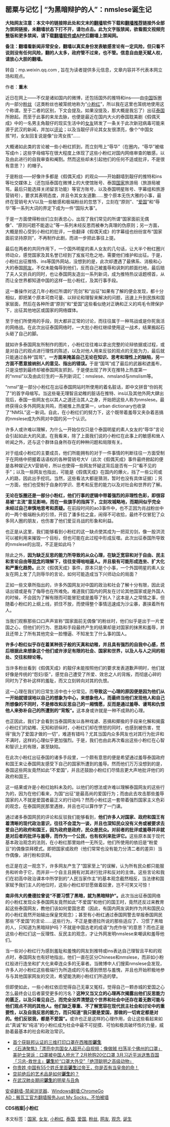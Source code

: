  <h2>罂粟与记忆 &#124; “为黑暗辩护的人”：nmslese诞生记</h2> <p class="notice"><b>大陆网友注意：本文中的链接除此处和文末的<a href="https://github.com/bannedbook/fanqiang" >翻墙</a>软件下载和<a href="https://github.com/killgcd/justmysocks/blob/master/README.md">翻墙推荐</a>链接外全部为禁网链接，未翻墙状态下打不开，请勿点击。此为文字版禁闻，欲看图文视频完整版和更多禁闻，请下载<a href="https://github.com/bannedbook/fanqiang">翻墙软件或APP</a>后翻墙上禁闻网。</p><p>备注：翻墙看新闻非常安全，翻墙以真实身份发表敏感言论有一定风险，但只看不说则没有任何风险，翻的人太多，政府管不过来，也不管。信息自由是天赋人权，请放心大胆的翻墙。</b></p>  <div class="entry"> <p>转自：mp.weixin.qq.com , 旨在为读者提供多元信息，文章内容并不代表本网立场和观点。</p> <p>作者：<strong>重木</strong></p> <p>近日在网上——不仅是诸如国内的微博，还包括国外的推特和ins——由<span class='wp_keywordlink_affiliate'><a href="https://www.bannedbook.org/" title="中国" target="_blank">中国</a></span>饭圈内一部分<a href="https://www.bannedbook.org/bnews/tag/%e7%b2%89%e4%b8%9d/" class="st_tag internal_tag" rel="tag" title="标签 粉丝 下的日志">粉丝</a>（这类粉丝也被笼统地称为“<a href="https://www.bannedbook.org/bnews/tag/%e5%b0%8f%e7%b2%89%e7%ba%a2/" class="st_tag internal_tag" rel="tag" title="标签 小粉红 下的日志">小粉红</a>”，所以我在这里也笼统地使用这个称谓。至于二者的区别，下文会提及。如果没提及，那大概是我忘了）出征<a href="https://www.bannedbook.org/bnews/tag/%e6%b3%b0%e5%9b%bd/" class="st_tag internal_tag" rel="tag" title="标签 泰国 下的日志">泰国</a>所掀起。而至于此事的来龙去脉，也便是最近在国内大火的泰国耽美剧《假偶天成》中的一名男主角靓仔的现实生活中的<a href="https://www.bannedbook.org/bnews/tag/%e5%a5%b3%e5%8f%8b/" class="st_tag internal_tag" rel="tag" title="标签 女友 下的日志">女友</a>转发了一条关于此次新冠病毒可能来源于武汉的新闻，并加以<span class='wp_keywordlink_affiliate'><a href="https://www.bannedbook.org/bnews/comments/" title="新闻评论" target="_blank">评论</a></span>；以及当靓仔评论其女友很漂亮，像个“中国女孩”时，女友回复说是像“台湾女孩”……</p> <p>大概诸如此类的言论被一些小粉红抓到，而立刻甩上“辱华”（在圈内，“辱华”被缩写成rh；这些字母缩写在很大程度上体现了这些小粉红对国内网络审查的敏感，以及由此进行的自我审查和阉割。然而这些却未引起他们的任何不适或批评，不是很有意思？）的帽子。</p> <p>于是粉丝——好像许多都是《假偶天成》的观众——开始翻墙到靓仔的推特和ins等社交媒体上（还包括泰国在微博上的大使馆账号、泰国<a href="https://www.bannedbook.org/bnews/tag/%E5%9B%BD%E5%AE%B6/" class="st_tag internal_tag" rel="tag" title="标签 国家 下的日志">国家</a>旅游局（旅游局被骂，最后只能选择关闭留言功能）等官方账号，以及泰国明星账号、字幕组和旅游营销号），要求其表明态度，并且令其女友道歉……整个原本无伤大雅的小事，最终在营销号大V以及一些敏感和极端粉丝的忽悠下，立刻在“原则”、“<a href="https://www.bannedbook.org/bnews/tag/%E7%88%B1%E5%9B%BD/" class="st_tag internal_tag" rel="tag" title="标签 爱国 下的日志">爱国</a>”和“辱华”等一系列大词的界定下成为一件“国际大事”。</p> <p>于是一方面使得粉丝们立刻表忠心，出现了我们常见的所谓“国家面前无偶像”、“原则问题不能退让”等一系列未经反思而被奉为真理的伪原则；另一方面，大概是担心受到小粉红的批评，一些翻译《假偶天成》的字幕组也纷纷宣布“国家面前坚持原则”，不再制作此剧，而进一步把此事往上提。</p> <p>最后在两者的共同作用下，一个国外明星的素人女友的几句话，让大半个粉红圈兴师动众，感觉国家及其名誉已经到了岌岌可危之地，需要他们维护和出征。于是，小粉红出征推特、ins等国外网站，没想到的是，此次却遭遇了最佛系、消极和心大的泰国<a href="https://www.bannedbook.org/bnews/tag/%e7%bd%91%e5%8f%8b/" class="st_tag internal_tag" rel="tag" title="标签 网友 下的日志">网友</a>。不仅未能侮辱到他们，反而自己被羞辱和讽刺的颜面扫地，最后赔了夫人又折兵的同时，也让泰国网友造出一系列新词，成为推特热议话题榜首，从而让全世界都知道中国的这样一批小粉红，及其行事手段。</p>  <p>这一番操作对这几年小粉红所谓的“亮剑”和“出征”如果有了解的便会发现，都十分相似，即把某个原本可商可量、以辩论和理智来解决的问题，迅速上升到民族和国家层面，然后在各种所谓“原则”和“爱国”这些看似绝对正确和正义的鸡毛令牌保护下，出征其他地区或国家的网络媒体。</p> <p>至于他们所使用的手段，则大都非正常的讨论，而往往属于一种骂战或是你死我活的网络战。在此次出征泰国网络时，一大批小粉红继续使用这一战术，结果搬起石头砸了自己的脚。</p> <p>就如许多泰国网友所制作的图片，小粉红往往难以拿出完整的论辩依据或过程，或是对自己的观点进行理性的陈述，以及对他人用来反驳的观点的无能为力，最后就只能通过各种“国骂”。<strong>一方面来掩盖自己无论在知识、思考和理性上的缺陷，另一方面不愿意接纳别人的意见、指出的错误。</strong>于是“国骂”成了最后的武器和遮羞布，只是没想到最终却被泰国网友抓到，于是便出现了昨天在推特上热度第一的“nmsl”以及由此衍生的一系列新词汇：nmslese、nmsland与nmslism等。</p> <p>“nmsl”是一部分小粉红在出征泰国网站时所使用的着名脏话，即中文拼音“你妈死了”的首字母缩写。当这些毫无理智且幼稚的脏话在推特、ins以及其他外网大肆出现后，泰国一些网友也以其人之道还治其人之身，开始把这些人称为nmslese。最终获得众多外网网友共鸣，而被推上热度第一，urban dictionary也收录了“NMSL”这一新词。自此，在小粉红们的努力下，这个既带着羞辱又夹杂着恶搞的nmslese成为外网对中国的另一个认识。</p> <p>许多人或许难以理解，为什么一开始仅仅只是个泰国明星的素人女友的“辱华”言论会引起如此大的风波。在我看来，除了上面我们说的小粉红在此事上的敏感和耸人听闻之外，还与这个群体自身所存在的种种问题和局限有关。</p> <p>对于组成小粉红的主要成员，他们所能拥有的对于一件事情的判断往往一方面受制于在网络中把握着话语权的各种营销号大V（此次《假偶天成》事件最终掀起的便是各种娱记大V营销号，所以也使得一些网友怀疑这背后是否有一只“看不见的手”；以及一些网友也指出，可能是《假偶天成》在国内的爆火，挡了一些公司或人的路，因此出手挖坑。当然，这些看法大都是猜测，暂时也没有具体证据）；另一方面，他们也受制于自身的学识、思考和反思的能力以及对社会和世界的了解。</p> <p><strong>无论在饭圈还是一部分小粉红，他们行事的逻辑中带着强烈的非理性色彩，即很容易被</strong><strong>“</strong><strong>主流</strong><strong>”</strong><strong>意见影响，而在一些旗手的指挥下，立刻攻城略地，而期间似乎完全未经过自己审慎地思考和质疑。</strong>在前段时间的ao3事件中，也不正因为肖战粉丝中的一两个极端粉头的引领，开启了潘多拉之盒，闹得不可收拾，最终不仅冒犯了众多同人圈的朋友，也伤害了他们爱豆肖战的形象和利益。</p>  <p>也正是从这里，我们能够看到小粉红的这一缺点使其成为一把双刃剑，像一股洪流可以被利用来摧毁一个目标，但也可能在此过程中形成反噬。此次出征泰国所导致的nmslese的出现，不正是如此吗？</p> <p>除此之外，<strong>因为缺乏反思的能力所导致的从众心理，在缺乏宽容和对于自由、民主和言论自由等<a href="https://www.bannedbook.org/bnews/tag/%E8%A7%82%E5%BF%B5/" class="st_tag internal_tag" rel="tag" title="标签 观念 下的日志">观念</a>的理解下，往往变得咄咄逼人。并且极有可能形成连坐、扩大化和严重化趋势。</strong>此次《假偶天成》事件，原本只是个小事，一个外国明星的素人女友在网上发了几则辱华的言论，如何可能造成当下兴师动众的局面？</p> <p>正如一些文章所指出的，许多外国网友对中国的政治和社会了解十分有限，因此说话出错或是有了侮辱也在所难免。难道我们国内的网友在讨论其他国家或是外国人的时候，不会因为了解有限而可能冒犯或是羞辱了别人？这本是人之常情之事，但随着小粉红的上纲上线，抓住不放，而使得整个事情迅速成为沙尘暴，裹挟着所有人。</p> <p>当我们观察那些口口声声宣称“国家面前无偶像”的粉丝时，他们似乎是出于一片爱国之心，但他们的行为、思路和手段最终产生的结果却是对国家的抹黑和羞辱，并且还带上了所有其他完全一脸懵逼、不知发生了什么事的国人。</p> <p><strong>许多小粉红似乎存在着某种孩子般的天真和幼稚，并且具有强烈的自我中心感，然后根据此来想象这个他们或许涉足有限的社会、国家和世界，以及人与人之间的相处、交往和辩论等。</strong></p> <p>当许多粉丝看到《假偶天成》的靓仔未能按照他们的要求发表道歉声明时，他们就好像是传统的“怨妇/臣”，感觉自己遭受了所爱、效忠之人的背叛，而彻底心碎的同时为了弥补这样的羞耻，而又立刻转向对其的仇恨。</p> <p>这一心理在我们的日常生活中也十分常见。而<strong>导致这一心理的原因便是因为他们从一开始就错误地以自己的想象为中心，来想象他人，而最终当他们发现他人和自己所想像的不同时，不是修改和反思自己的一厢情愿，反而是通过羞辱、谩骂和仇恨他人来弥补自己的所遭到的</strong><strong>“</strong><strong>背叛</strong><strong>”</strong><strong>。</strong>这本身或许就是一种不成熟的心理。</p>  <p>也正因此，我们才会看到当泰国网友以各种戏谑、恶搞和揶揄的手段来化解和揭露小粉红们的幼稚、无知和骄纵时，小粉红们却在愤怒的同时，也感到被伤害，觉得“我为了爱国才做的一切”，难道有错吗？尤其当国内众多网友也对其行为批评和不满时，这样的心理似乎更加强烈。于是，我们也由此再次看出这些小粉红在心智和智识上的有限，甚至缺陷。</p> <p>在此次小粉红出征泰国的诸多手段里，一个颇有意思的便是希望通过羞辱泰国政府和国王来让泰国网友感受下自己的国家所遭到的羞辱。然而他们万万没想到的是，泰国这些网友竟然如此“不爱国”，并且还鼓励小粉红们尽情且更大声地批评他们的政府和国王。</p> <p>这一结果或许是小粉红始料未及的。以他们的想法或许难以理解泰国网友的这些行为的，因为在他们看来，为国“出征”是最高尚的爱国行为；而由此去攻击那些羞辱国家的人不就是爱国者最正义的行动吗？然而小粉红这一套带着强烈国家主义色彩的观念，在泰国网民那里遇挫，并且也可以算作学了一门课。</p> <p>通过诸多泰国网民的评论和反驳我们能够看到，<strong>他们许多人对国家、政府和国王有着清晰的现代政治意识，往往不会混为一谈，并且也深知民众没有义务或被要求去爱自己的政府和国王，因为政府是政府，民众是民众。对前者的批评或羞辱并非就是对后者的批评与羞辱，而作为一个公民，也有权利来批评它。</strong>这些原本属于现代基本政治观念的法则，在小粉红那里始终一无所见，他们所使用的依旧是“粉爱豆”的偶像崇拜模式。即把国家或政府（他们常常也没有能力分清二者的差异）当作偶像，进行粉和崇拜。</p> <p>也正是在这一观念下，许多网友产生了“国家至上”的误解，认为所有民众都只能服务和听命于它，而并非一个自主且拥有对其进行批评和反对的主体。这些言论和我们在初高中政治课本中所学到的“人民当家作主”的基本观念截然相反，当法律和国家赋予我们主人的地位时，这些小粉红却甘愿做着奴隶，岂不可笑又可惊！</p> <p><strong>南非伟大的曼德拉曾说</strong><strong>“</strong><strong>不要习惯了黑暗，就为黑暗辩护</strong><strong>”</strong><strong>。</strong>此次当出征泰国网络的小粉红发现众多泰国网友竟然如此“不爱国”和他们的国王时，竟然还反过来教育起这些泰国网友，教他们该如何爱国忠君（因此，有国内网友讽刺作为共和国民众的小粉红竟然开始输出保皇党观念）；甚至有小粉红通过泰国网警去举报泰国网民那些“不爱国”的言论……这些行为，不正是曼德拉所说的那些适应了、习惯了黑暗的人，只知道为黑暗辩护吗？不就是中国古老的成语“为虎作伥”的意思？而也正是这些小粉红们这一反理性、反民主的观念，才让外网发明nmslese来嘲讽和羞辱他们。</p> <p>当一些对小粉红行为感到羞耻和羞愧的网友到推特或ins表达自己理智且平和的观点时，泰国网友也有好地指出，他们一直在区分Chinese和nmslese，而非如小粉红般进行连坐和扩大化来牵连众多的无辜者。当微博中人们搜索nmslese会发现，许多人对小粉红这些极端行为所造成的污名感到愤怒与羞愧，并且也开始积极地参与与其他国家网友的交流，希望能洗刷小粉红们所造的孽。</p>  <p>但即使如此，一些小粉红依旧觉得自己无辜又冤枉，觉得自己一颗赤城的爱国之心怎么最终会让后者蒙受更多的污名？<strong>这种又当又立的心理再次揭露出他们反思能力的匮乏，以及只看见自己，而完全没弄清楚这个世界和社会中还存在着无数可能与他们观点不同的其他人。他们缺乏尊重、不了解宽容在现代民主社会和讨论中的重要性，以及自我反思的能力，而只知道</strong><strong>“</strong><strong>我只要是爱国，那做的一切肯定都是对的。他们反驳我，都是不爱国</strong><strong>”</strong><strong>。</strong>或许也正是这样的心理作用，会让这些看起来如此“真诚”和“纯洁”的小粉红成为社会中最不可捉摸、可怕和极具破坏性的力量，威胁着最基本的社会和政治常识。</p> <ul class='op-related-articles' title='相关阅读'> <li><a href='https://www.bannedbook.org/bnews/worldnews/usa/20200414/1312005.html' target='_blank'>首个获联邦认证的三维打印口罩在西雅图<b>诞生</b></a></li> <li><a href='https://www.bannedbook.org/bnews/bannedvideo/20200331/1303706.html' target='_blank'>《石涛聚焦》「漂亮中共国女人超开心自视频：像做贼 扫荡半个佛州的口罩」美护士哭诉：口罩被中国人抢光了 2月抢购20亿口罩 3月习近平派送售百国「习总-救世主」<b>诞生</b>於“口罩大外交”「绝顶聪明之高级动物」 </a></li> <li><a href='https://www.bannedbook.org/bnews/funmedia/20200329/1302418.html' target='_blank'>你贵姓 中国有55个姓氏里面<b>诞生</b>过帝王，你是否有当皇帝的命！</a></li> <li><a href='https://www.bannedbook.org/bnews/lifebaike/20200318/1295632.html' target='_blank'>空前绝后的艺术品是如何<b>诞生</b>的？</a></li> <li><a href='https://www.bannedbook.org/bnews/taiwannews/20200314/1293784.html' target='_blank'>在武汉肺炎期间<b>诞生</b>的明星与丑角</a></li> </ul> <div class="texttj"> <a href="https://github.com/bannedbook/fanqiang/wiki/%E5%AE%89%E5%8D%93%E7%BF%BB%E5%A2%99-%E7%A6%81%E9%97%BB%E6%B5%8F%E8%A7%88%E5%99%A8" target="_blank">安卓翻墙-禁闻浏览器</a>、<a href="https://github.com/bannedbook/fanqiang/wiki/Chrome%E4%B8%80%E9%94%AE%E7%BF%BB%E5%A2%99%E5%8C%85" target="_blank">Windows翻墙:ChromeGo</a><br/> <a href="https://github.com/killgcd/justmysocks/blob/master/README.md" target="_blank">AD：搬瓦工官方翻墙服务Just My Socks，不怕被墙</a> </div><p><strong>CDS档案|小粉红</strong></p><a name='sharetosocial'></a>           </div><!--END ENTRY--> <div class="postfooter"> <div>本文标签：<a href="https://www.bannedbook.org/bnews/tag/%E5%9B%BD%E5%AE%B6/" rel="tag">国家</a>, <a href="https://www.bannedbook.org/bnews/tag/%e5%a5%b3%e5%8f%8b/" rel="tag">女友</a>, <a href="https://www.bannedbook.org/bnews/tag/%e5%b0%8f%e7%b2%89%e7%ba%a2/" rel="tag">小粉红</a>, <a href="https://www.bannedbook.org/bnews/tag/%e6%b3%b0%e5%9b%bd/" rel="tag">泰国</a>, <a href="https://www.bannedbook.org/bnews/tag/%E7%88%B1%E5%9B%BD/" rel="tag">爱国</a>, <a href="https://www.bannedbook.org/bnews/tag/%e7%b2%89%e4%b8%9d/" rel="tag">粉丝</a>, <a href="https://www.bannedbook.org/bnews/tag/%e7%bd%91%e5%8f%8b/" rel="tag">网友</a>, <a href="https://www.bannedbook.org/bnews/tag/%E8%A7%82%E5%BF%B5/" rel="tag">观念</a>, <a href="https://www.bannedbook.org/bnews/tag/%E8%AF%9E%E7%94%9F/" rel="tag">诞生</a></div>  </div><!--END POSTFOOTER--> 